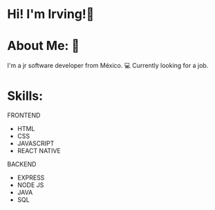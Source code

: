 # Hi! I'm Irving!👋

# About Me: 📑
I'm a jr software developer from México. 💻
Currently looking for a job.

# Skills:
FRONTEND
- HTML
- CSS
- JAVASCRIPT
- REACT NATIVE

BACKEND
- EXPRESS
- NODE JS
- JAVA
- SQL
